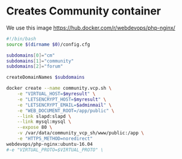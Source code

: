 # Creates Community container
We use this image https://hub.docker.com/r/webdevops/php-nginx/

```` bash
#!/bin/bash
source $(dirname $0)/config.cfg

subdomains[0]="cm"
subdomains[1]="community"
subdomains[2]="forum"

createDomainNames $subdomains

docker create --name community.vcp.sh \
    -e "VIRTUAL_HOST=$myresult" \
    -e "LETSENCRYPT_HOST=$myresult" \
    -e "LETSENCRYPT_EMAIL=$adminmail" \
    -e "WEB_DOCUMENT_ROOT=/app/public" \
    --link slapd:slapd \
    --link mysql:mysql \
    --expose 80 \
    -v /var/data/community_vcp_sh/www/public:/app \
    -e "HTTPS_METHOD=noredirect"
webdevops/php-nginx:ubuntu-16.04
#-e "VIRTUAL_PROTO=$VIRTUAL_PROTO" \

````
